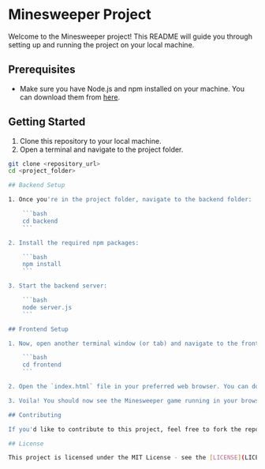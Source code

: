 # Minesweeper Project

Welcome to the Minesweeper project! This README will guide you through setting up and running the project on your local machine.

## Prerequisites

- Make sure you have Node.js and npm installed on your machine. You can download them from [here](https://nodejs.org/).

## Getting Started

1. Clone this repository to your local machine.
2. Open a terminal and navigate to the project folder.

```bash
git clone <repository_url>
cd <project_folder>

## Backend Setup

1. Once you're in the project folder, navigate to the backend folder:

    ```bash
    cd backend
    ```

2. Install the required npm packages:

    ```bash
    npm install
    ```

3. Start the backend server:

    ```bash
    node server.js
    ```

## Frontend Setup

1. Now, open another terminal window (or tab) and navigate to the frontend folder:

    ```bash
    cd frontend
    ```

2. Open the `index.html` file in your preferred web browser. You can do this by either double-clicking on the file or right-clicking and selecting "Open with" and then choosing your browser.

3. Voila! You should now see the Minesweeper game running in your browser.

## Contributing

If you'd like to contribute to this project, feel free to fork the repository and submit a pull request. We welcome any contributions!

## License

This project is licensed under the MIT License - see the [LICENSE](LICENSE) file for details.
